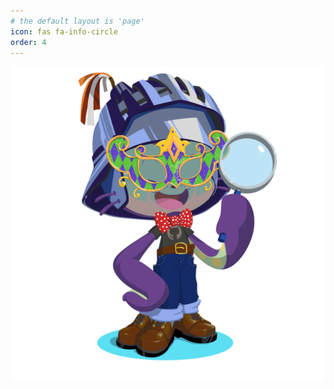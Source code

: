 ```yaml
---
# the default layout is 'page'
icon: fas fa-info-circle
order: 4
---
```

![BrainCat](/_images/octocat-1665201955792.png "octocat-1665201955792.png")
              
              
